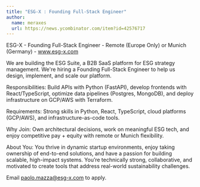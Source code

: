 ```yaml
---
title: "ESG-X : Founding Full-Stack Engineer"
author:
  name: meraxes
  url: https://news.ycombinator.com/item?id=42576717
---
```

ESG-X - Founding Full-Stack Engineer - Remote (Europe Only) or Munich (Germany) - www.esg-x.com

We are building the ESG Suite, a B2B SaaS platform for ESG strategy management. We&#x27;re hiring a Founding Full-Stack Engineer to help us design, implement, and scale our platform.

Responsibilities: Build APIs with Python (FastAPI), develop frontends with React&#x2F;TypeScript, optimize data pipelines (Postgres, MongoDB), and deploy infrastructure on GCP&#x2F;AWS with Terraform.

Requirements: Strong skills in Python, React, TypeScript, cloud platforms (GCP&#x2F;AWS), and infrastructure-as-code tools.

Why Join: Own architectural decisions, work on meaningful ESG tech, and enjoy competitive pay + equity with remote or Munich flexibility.

About You:
You thrive in dynamic startup environments, enjoy taking ownership of end-to-end solutions, and have a passion for building scalable, high-impact systems. You’re technically strong, collaborative, and motivated to create tools that address real-world sustainability challenges.

Email paolo.mazza@esg-x.com to apply.
<JobApplication />
